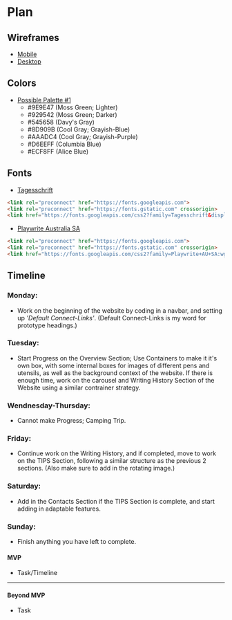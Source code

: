 # Plan

## Wireframes
* [Mobile](important-images/wireframe-phone.png)
* [Desktop](important-images/wireframe-desktop.png)

## Colors
* [Possible Palette #1](important-images/possible-palette-1.png)
    * #9E9E47 (Moss Green; Lighter)
    * #929542 (Moss Green; Darker)
    * #545658 (Davy's Gray)
    * #8D909B (Cool Gray; Grayish-Blue)
    * #AAADC4 (Cool Gray; Grayish-Purple)
    * #D6EEFF (Columbia Blue)
    * #ECF8FF (Alice Blue)

## Fonts
* [Tagesschrift](https://fonts.google.com/specimen/Tagesschrift)

```HTML
<link rel="preconnect" href="https://fonts.googleapis.com">
<link rel="preconnect" href="https://fonts.gstatic.com" crossorigin>
<link href="https://fonts.googleapis.com/css2?family=Tagesschrift&display=swap" rel="stylesheet">
```
* [Playwrite Australia SA](https://fonts.google.com/specimen/Playwrite+AU+SA)

```HTML
<link rel="preconnect" href="https://fonts.googleapis.com">
<link rel="preconnect" href="https://fonts.gstatic.com" crossorigin>
<link href="https://fonts.googleapis.com/css2?family=Playwrite+AU+SA:wght@100..400&family=Tagesschrift&display=swap" rel="stylesheet">
```

## Timeline

### Monday:
* Work on the beginning of the website by coding in a navbar, and setting up *'Default Connect-Links'*. (Default Connect-Links is my word for prototype headings.)
### Tuesday:
* Start Progress on the Overview Section; Use Containers to make it it's own box, with some internal boxes for images of different pens and utensils, as well as the background context of the website. If there is enough time, work on the carousel and Writing History Section of the Website using a similar contrainer strategy.
### Wendnesday-Thursday:
* Cannot make Progress; Camping Trip.
### Friday:
* Continue work on the Writing History, and if completed, move to work on the TIPS Section, following a similar structure as the previous 2 sections. (Also make sure to add in the rotating image.)
### Saturday:
* Add in the Contacts Section if the TIPS Section is complete, and start adding in adaptable features.
### Sunday:
* Finish anything you have left to complete.
#### MVP

* Task/Timeline

---

#### Beyond MVP

* Task








<!-- DO NOT USE THIS YET

| Name | Glows | Grows |
| -------- | ------- | ------- |
|   |   |
|   |   |
|   |   |
|   |   |
|   |   |
|   |   |

-->
